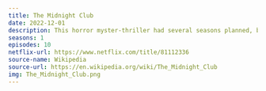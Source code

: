 ```yaml
---
title: The Midnight Club
date: 2022-12-01
description: This horror myster-thriller had several seasons planned, but was cancelled after just one.
seasons: 1
episodes: 10
netflix-url: https://www.netflix.com/title/81112336
source-name: Wikipedia  
source-url: https://en.wikipedia.org/wiki/The_Midnight_Club
img: The_Midnight_Club.png
---
```


